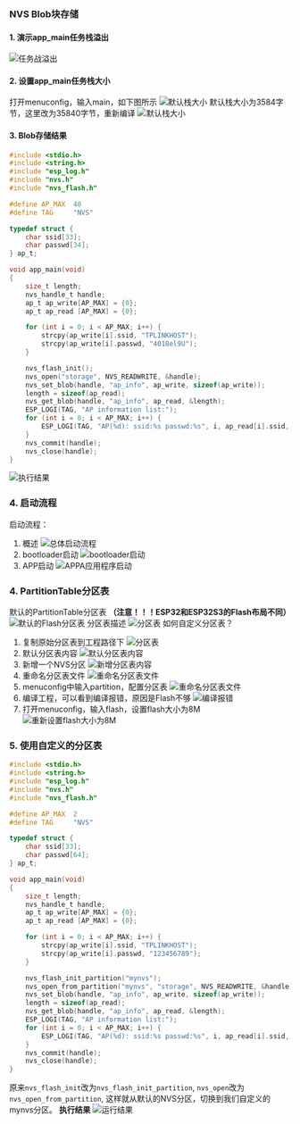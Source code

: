 ### NVS Blob块存储
#### 1. 演示app_main任务栈溢出
![任务战溢出](picture/main_task_overflow.jpg)
#### 2. 设置app_main任务栈大小
打开menuconfig，输入main，如下图所示
![默认栈大小](picture/main_task_stack.jpg)
默认栈大小为3584字节，这里改为35840字节，重新编译
![默认栈大小](picture/main_task_stack_x10.jpg)
#### 3. Blob存储结果
```c
#include <stdio.h>
#include <string.h>
#include "esp_log.h"
#include "nvs.h"
#include "nvs_flash.h"

#define AP_MAX  40
#define TAG     "NVS"

typedef struct {
    char ssid[33];
    char passwd[34];
} ap_t;

void app_main(void)
{
    size_t length;
    nvs_handle_t handle;
    ap_t ap_write[AP_MAX] = {0};
    ap_t ap_read [AP_MAX] = {0};

    for (int i = 0; i < AP_MAX; i++) {
        strcpy(ap_write[i].ssid, "TPLINKHOST");
        strcpy(ap_write[i].passwd, "4018el9U");
    }

    nvs_flash_init();
    nvs_open("storage", NVS_READWRITE, &handle);
    nvs_set_blob(handle, "ap_info", ap_write, sizeof(ap_write));
    length = sizeof(ap_read);
    nvs_get_blob(handle, "ap_info", ap_read, &length);
    ESP_LOGI(TAG, "AP information list:");
    for (int i = 0; i < AP_MAX; i++) {
        ESP_LOGI(TAG, "AP(%d): ssid:%s passwd:%s", i, ap_read[i].ssid, ap_read[i].passwd);
    }
    nvs_commit(handle);
    nvs_close(handle);
}
```
![执行结果](picture/nvs_blob_result.jpg)
### 4. 启动流程
启动流程：
1. 概述
![总体启动流程](picture/boot_start1.jpg)
2. bootloader启动
![bootloader启动](picture/boot_start2.jpg)
3. APP启动
![APPA应用程序启动](picture/boot_start3.jpg)

### 4. PartitionTable分区表
默认的PartitionTable分区表 **（注意！！！ESP32和ESP32S3的Flash布局不同）**
![默认的Flash分区表](picture/default_flash.jpg)
分区表描述
![分区表](picture/partition_table_1.jpg)
如何自定义分区表？
1. 复制原始分区表到工程路径下
![分区表](picture/partition_table_2.jpg)
2. 默认分区表内容
![默认分区表内容](picture/partition_table_3.jpg)
3. 新增一个NVS分区
![新增分区表内容](picture/partition_table_4.jpg)
4. 重命名分区表文件
![重命名分区表文件](picture/partition_table_5.jpg)
5. menuconfig中输入partition，配置分区表
![重命名分区表文件](picture/partition_table_6.jpg)
6. 编译工程，可以看到编译报错，原因是Flash不够
![编译报错](picture/partition_table_7.jpg)
7. 打开menuconfig，输入flash，设置flash大小为8M
![重新设置flash大小为8M](picture/partition_table_8.jpg)
### 5. 使用自定义的分区表
```c
#include <stdio.h>
#include <string.h>
#include "esp_log.h"
#include "nvs.h"
#include "nvs_flash.h"

#define AP_MAX  2
#define TAG     "NVS"

typedef struct {
    char ssid[33];
    char passwd[64];
} ap_t;

void app_main(void)
{
    size_t length;
    nvs_handle_t handle;
    ap_t ap_write[AP_MAX] = {0};
    ap_t ap_read [AP_MAX] = {0};

    for (int i = 0; i < AP_MAX; i++) {
        strcpy(ap_write[i].ssid, "TPLINKHOST");
        strcpy(ap_write[i].passwd, "123456789");
    }

    nvs_flash_init_partition("mynvs");
    nvs_open_from_partition("mynvs", "storage", NVS_READWRITE, &handle);
    nvs_set_blob(handle, "ap_info", ap_write, sizeof(ap_write));
    length = sizeof(ap_read);
    nvs_get_blob(handle, "ap_info", ap_read, &length);
    ESP_LOGI(TAG, "AP information list:");
    for (int i = 0; i < AP_MAX; i++) {
        ESP_LOGI(TAG, "AP(%d): ssid:%s passwd:%s", i, ap_read[i].ssid, ap_read[i].passwd);
    }
    nvs_commit(handle);
    nvs_close(handle);
}
```
原来`nvs_flash_init`改为`nvs_flash_init_partition`, `nvs_open`改为`nvs_open_from_partition`, 这样就从默认的NVS分区，切换到我们自定义的mynvs分区。
**执行结果**
![运行结果](picture/partition_table_9.jpg)